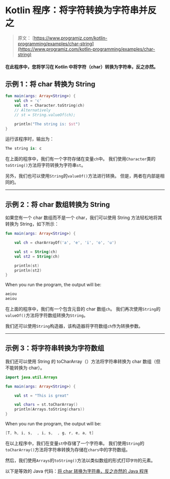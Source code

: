 # Kotlin 程序：将字符转换为字符串并反之

> 原文： [https://www.programiz.com/kotlin-programming/examples/char-string](https://www.programiz.com/kotlin-programming/examples/char-string)

#### 在此程序中，您将学习在 Kotlin 中将字符（char）转换为字符串，反之亦然。

## 示例 1：将 char 转换为 String

```kt
fun main(args: Array<String>) {
    val ch = 'c'
    val st = Character.toString(ch)
    // Alternatively
    // st = String.valueOf(ch);

    println("The string is: $st")
}
```

运行该程序时，输出为：

```kt
The string is: c
```

在上面的程序中，我们有一个字符存储在变量`ch`中。 我们使用`Character`类的`toString()`方法将字符转换为字符串`st`。

另外，我们也可以使用`String`的`valueOf()`方法进行转换。 但是，两者在内部是相同的。

* * *

## 示例 2：将 char 数组转换为 String

如果您有一个 char 数组而不是一个 char，我们可以使用 String 方法轻松地将其转换为 String，如下所示：

```kt
fun main(args: Array<String>) {

    val ch = charArrayOf('a', 'e', 'i', 'o', 'u')

    val st = String(ch)
    val st2 = String(ch)

    println(st)
    println(st2)
}
```

When you run the program, the output will be:

```kt
aeiou
aeiou
```

在上面的程序中，我们有一个包含元音的 char 数组`ch`。 我们再次使用`String`的`valueOf()`方法将字符数组转换为`String`。

我们还可以使用`String`构造器，该构造器将字符数组`ch`作为转换参数。

* * *

## 示例 3：将字符串转换为字符数组

我们还可以使用 String 的 toCharArray（）方法将字符串转换为 char 数组（但不能转换为 char）。

```kt
import java.util.Arrays

fun main(args: Array<String>) {

    val st = "This is great"

    val chars = st.toCharArray()
    println(Arrays.toString(chars))
}
```

When you run the program, the output will be:

```kt
[T, h, i, s,  , i, s,  , g, r, e, a, t]
```

在以上程序中，我们在变量`st`中存储了一个字符串。 我们使用`String`的`toCharArray()`方法将字符串转换为存储在`chars`中的字符数组。

然后，我们使用`Arrays`的`toString()`方法以类似数组的形式打印`字符`的元素。

以下是等效的 Java 代码：[将 char 转换为字符串，反之亦然的 Java 程序](/java-programming/examples/char-string "Java program to convert char to string and vice-versa")